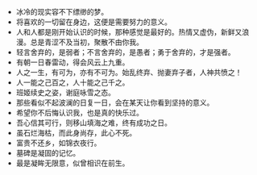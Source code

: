 - 冰冷的现实容不下缥缈的梦。
- 将喜欢的一切留在身边，这便是需要努力的意义。
- 人和人都是刚开始认识的时候，那种感觉是最好的。热情又虚伪，新鲜又浪漫。总是青涩不及当初，聚散不由你我。​
- 轻言舍弃的，是弱者；不言舍弃的，是愚者；勇于舍弃的，才是强者。
- 有朝一日春雷动，得会风云上九重。
- 人之一生，有可为，亦有不可为。始乱终弃、抛妻弃子者，人神共愤之！
- 人一能之己百之，人十能之己千之。
- 班姬续史之姿，谢庭咏雪之态。
- 那些看似不起波澜的日复一日，会在某天让你看到坚持的意义。
- 希望你不后悔认识我，也是真的快乐过。
- 吾心信其可行，则移山填海之难，终有成功之日。
- 虽石烂海枯，而此身尚存，此心不死。
- 富贵不还乡，如锦衣夜行。
- 墓碑是凝固的记忆。
- 最是凝眸无限意，似曾相识在前生。
